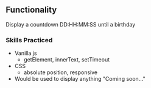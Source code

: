 ## Functionality
Display a countdown DD:HH:MM:SS until a birthday
### Skills Practiced
- Vanilla js
    - getElement, innerText, setTimeout
- CSS
    - absolute position, responsive
- Would be used to display anything "Coming soon..."
